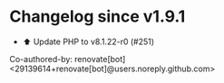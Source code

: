 # Changelog since v1.9.1
- ⬆️ Update PHP to v8.1.22-r0 (#251)

Co-authored-by: renovate[bot] <29139614+renovate[bot]@users.noreply.github.com> 
